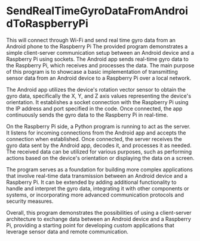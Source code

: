 # SendRealTimeGyroDataFromAndroidToRaspberryPi
This will connect through Wi-Fi and send real time gyro data from an Android phone to the Raspberry Pi
The provided program demonstrates a simple client-server communication setup between an Android device and a Raspberry Pi using sockets. The Android app sends real-time gyro data to the Raspberry Pi, which receives and processes the data. The main purpose of this program is to showcase a basic implementation of transmitting sensor data from an Android device to a Raspberry Pi over a local network.

The Android app utilizes the device's rotation vector sensor to obtain the gyro data, specifically the X, Y, and Z axis values representing the device's orientation. It establishes a socket connection with the Raspberry Pi using the IP address and port specified in the code. Once connected, the app continuously sends the gyro data to the Raspberry Pi in real-time.

On the Raspberry Pi side, a Python program is running to act as the server. It listens for incoming connections from the Android app and accepts the connection when established. Once connected, the server receives the gyro data sent by the Android app, decodes it, and processes it as needed. The received data can be utilized for various purposes, such as performing actions based on the device's orientation or displaying the data on a screen.

The program serves as a foundation for building more complex applications that involve real-time data transmission between an Android device and a Raspberry Pi. It can be extended by adding additional functionality to handle and interpret the gyro data, integrating it with other components or systems, or incorporating more advanced communication protocols and security measures.

Overall, this program demonstrates the possibilities of using a client-server architecture to exchange data between an Android device and a Raspberry Pi, providing a starting point for developing custom applications that leverage sensor data and remote communication.
